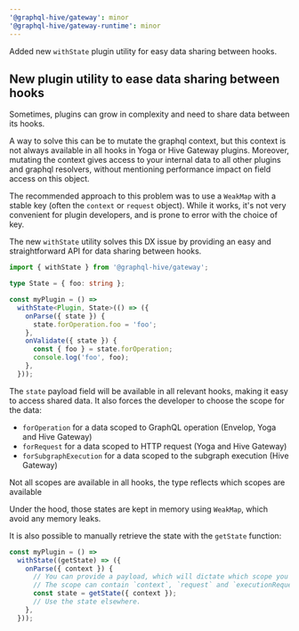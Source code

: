 ```yaml
---
'@graphql-hive/gateway': minor
'@graphql-hive/gateway-runtime': minor
---
```


Added new `withState` plugin utility for easy data sharing between hooks.

## New plugin utility to ease data sharing between hooks

Sometimes, plugins can grow in complexity and need to share data between its hooks.

A way to solve this can be to mutate the graphql context, but this context is not always available
in all hooks in Yoga or Hive Gateway plugins. Moreover, mutating the context gives access to your
internal data to all other plugins and graphql resolvers, without mentioning performance impact on
field access on this object.

The recommended approach to this problem was to use a `WeakMap` with a stable key (often the
`context` or `request` object). While it works, it's not very convenient for plugin developers, and
is prone to error with the choice of key.

The new `withState` utility solves this DX issue by providing an easy and straightforward API for
data sharing between hooks.

```ts
import { withState } from '@graphql-hive/gateway';

type State = { foo: string };

const myPlugin = () =>
  withState<Plugin, State>(() => ({
    onParse({ state }) {
      state.forOperation.foo = 'foo';
    },
    onValidate({ state }) {
      const { foo } = state.forOperation;
      console.log('foo', foo);
    },
  }));
```

The `state` payload field will be available in all relevant hooks, making it easy to access shared
data. It also forces the developer to choose the scope for the data:

- `forOperation` for a data scoped to GraphQL operation (Envelop, Yoga and Hive Gateway)
- `forRequest` for a data scoped to HTTP request (Yoga and Hive Gateway)
- `forSubgraphExecution` for a data scoped to the subgraph execution (Hive Gateway)

Not all scopes are available in all hooks, the type reflects which scopes are available

Under the hood, those states are kept in memory using `WeakMap`, which avoid any memory leaks.

It is also possible to manually retrieve the state with the `getState` function:

```ts
const myPlugin = () =>
  withState((getState) => ({
    onParse({ context }) {
      // You can provide a payload, which will dictate which scope you have access to.
      // The scope can contain `context`, `request` and `executionRequest` fields.
      const state = getState({ context });
      // Use the state elsewhere.
    },
  }));
```
